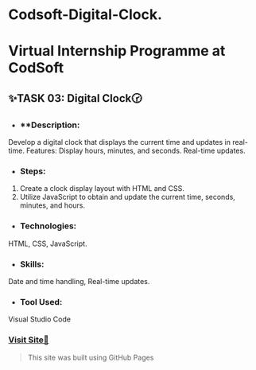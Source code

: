 # Codsoft-Digital-Clock.
# Virtual Internship Programme at CodSoft

## ✨TASK 03: Digital Clock🕝
* ### **Description:
Develop a digital clock that displays the current time and updates in real-time.
Features: Display hours, minutes, and seconds. Real-time updates.

* ### **Steps:**
1. Create a clock display layout with HTML and CSS.
2. Utilize JavaScript to obtain and update the current time, seconds, minutes, and hours.

* ### **Technologies:**
HTML, CSS, JavaScript.

* ### **Skills:** 
Date and time handling, Real-time updates.

* ### **Tool Used:** 
Visual Studio Code

### [**Visit Site🚀**](https://jatinrana331gm.github.io/Codsoft-Digital-Clock./)
> This site was built using GitHub Pages
